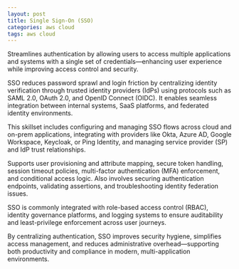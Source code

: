 ```yaml
---
layout: post
title: Single Sign-On (SSO)
categories: aws cloud
tags: aws cloud
---
```


Streamlines authentication by allowing users to access multiple applications and systems with a single set of credentials—enhancing user experience while improving access control and security.

<!--more-->
SSO reduces password sprawl and login friction by centralizing identity verification through trusted identity providers (IdPs) using protocols such as SAML 2.0, OAuth 2.0, and OpenID Connect (OIDC). It enables seamless integration between internal systems, SaaS platforms, and federated identity environments.

This skillset includes configuring and managing SSO flows across cloud and on-prem applications, integrating with providers like Okta, Azure AD, Google Workspace, Keycloak, or Ping Identity, and managing service provider (SP) and IdP trust relationships.

Supports user provisioning and attribute mapping, secure token handling, session timeout policies, multi-factor authentication (MFA) enforcement, and conditional access logic. Also involves securing authentication endpoints, validating assertions, and troubleshooting identity federation issues.

SSO is commonly integrated with role-based access control (RBAC), identity governance platforms, and logging systems to ensure auditability and least-privilege enforcement across user journeys.

By centralizing authentication, SSO improves security hygiene, simplifies access management, and reduces administrative overhead—supporting both productivity and compliance in modern, multi-application environments.